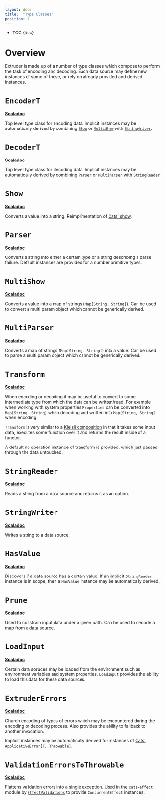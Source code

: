 ```yaml
---
layout: docs
title:  "Type Classes"
position: 5
---
```

* TOC
{:toc}

# Overview

Extruder is made up of a number of type classes which compose to perform the task of encoding and decoding. Each data source may define new instances of some of these, or rely on already provided and derived instances.


# `EncoderT`

**[Scaladoc](api/extruder/core/EncoderT.html)**

Top level type class for encoding data. Implicit instances may be automatically derived by combining [`Show`](#show) or [`MultiShow`](#multishow) with [`StringWriter`](#stringwriter). 

# `DecoderT`

**[Scaladoc](api/extruder/core/DecoderT.html)**

Top level type class for decoding data. Implicit instances may be automatically derived by combining [`Parser`](#parser) or [`MultiParser`](#multiparser) with [`StringReader`](#stringreader)


# `Show`

**[Scaladoc](api/extruder/core/Show.html)**

Converts a value into a string. Reimplimentation of [Cats' show](https://typelevel.org/cats/typeclasses/show.html).

# `Parser`

**[Scaladoc](api/extruder/core/Parser.html)**

Converts a string into either a certain type or a string describing a parse failure. Default instances are provided for a number primitive types.

# `MultiShow`

**[Scaladoc](api/extruder/core/MultiShow.html)**

Converts a value into a map of strings (`Map[String, String]`). Can be used to convert a multi param object which cannot be generically derived. 

# `MultiParser`

**[Scaladoc](api/extruder/core/MultiParser.html)**

Converts a map of strings (`Map[String, String]`) into a value. Can be used to parse a multi param object which cannot be generically derived. 

# `Transform`

**[Scaladoc](api/extruder/core/Transform.html)**

When encoding or decoding it may be useful to convert to some intermediate type from which the data can be written/read. For example when working with system properties `Properties` can be converted into `Map[String, String]` when decoding and written into `Map[String, String]` when encoding. 

`Transform` is very similar to a [Kleisli composition](https://typelevel.org/cats/datatypes/kleisli.html) in that it takes some input data, executes some function over it and returns the result inside of a functor.

A default no operation instance of transform is provided, which just passes through the data untouched.

# `StringReader`

**[Scaladoc](api/extruder/core/StringReader.html)**

Reads a string from a data source and returns it as an option.

# `StringWriter`

**[Scaladoc](api/extruder/core/StringWriter.html)**

Writes a string to a data source.

# `HasValue`

**[Scaladoc](api/extruder/core/HasValue.html)**

Discovers if a data source has a certain value. If an implicit [`StringReader`](#stringreader) instance is in scope, then a `HasValue` instance may be automatically derived.


# `Prune`

**[Scaladoc](api/extruder/core/Prune.html)**

Used to constrain input data under a given path. Can be used to decode a map from a data source. 

# `LoadInput`

**[Scaladoc](api/extruder/core/LoadInput.html)**

Certain data soruces may be loaded from the environment such as environment variables and system properties. `LoadInput` provides the ability to load this data for these data sources.


# `ExtruderErrors`

**[Scaladoc](api/extruder/core/ExtruderErrors.html)**

Church encoding of types of errors which may be encountered during the encoding or decoding process. Also provides the ability to fallback to another invocation.

Implicit instances may be automatically derived for instances of [Cats' `ApplicativeError[F, Throwable]`](https://typelevel.org/cats/api/cats/ApplicativeError.html).

# `ValidationErrorsToThrowable`

**[Scaladoc](api/extruder/core/ValidationErrorsToThrowable.html)**

Flattens validation errors into a single exception. Used in the `cats-effect` module by [`EffectValidations`](datatypes.html#effectvalidations) to provide `ConcurrentEffect` instances.
